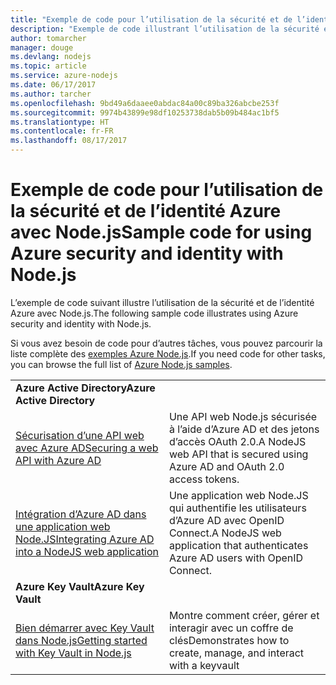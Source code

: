 ```yaml
---
title: "Exemple de code pour l’utilisation de la sécurité et de l’identité Azure avec Node.js"
description: "Exemple de code illustrant l’utilisation de la sécurité et de l’identité Azure avec Node.js."
author: tomarcher
manager: douge
ms.devlang: nodejs
ms.topic: article
ms.service: azure-nodejs
ms.date: 06/17/2017
ms.author: tarcher
ms.openlocfilehash: 9bd49a6daaee0abdac84a00c89ba326abcbe253f
ms.sourcegitcommit: 9974b43899e98df10253738dab5b09b484ac1bf5
ms.translationtype: HT
ms.contentlocale: fr-FR
ms.lasthandoff: 08/17/2017
---
```

# <a name="sample-code-for-using-azure-security-and-identity-with-nodejs"></a><span data-ttu-id="49e25-103">Exemple de code pour l’utilisation de la sécurité et de l’identité Azure avec Node.js</span><span class="sxs-lookup"><span data-stu-id="49e25-103">Sample code for using Azure security and identity with Node.js</span></span>

<span data-ttu-id="49e25-104">L’exemple de code suivant illustre l’utilisation de la sécurité et de l’identité Azure avec Node.js.</span><span class="sxs-lookup"><span data-stu-id="49e25-104">The following sample code illustrates using Azure security and identity with Node.js.</span></span>

<span data-ttu-id="49e25-105">Si vous avez besoin de code pour d’autres tâches, vous pouvez parcourir la liste complète des [exemples Azure Node.js](https://azure.microsoft.com/resources/samples/?term=nodejs).</span><span class="sxs-lookup"><span data-stu-id="49e25-105">If you need code for other tasks, you can browse the full list of [Azure Node.js samples](https://azure.microsoft.com/resources/samples/?term=nodejs).</span></span>

| | |
|---|---|
| <span data-ttu-id="49e25-106">**Azure Active Directory**</span><span class="sxs-lookup"><span data-stu-id="49e25-106">**Azure Active Directory**</span></span> ||
| [<span data-ttu-id="49e25-107">Sécurisation d’une API web avec Azure AD</span><span class="sxs-lookup"><span data-stu-id="49e25-107">Securing a web API with Azure AD</span></span>](https://azure.microsoft.com/resources/samples/active-directory-node-webapi/) | <span data-ttu-id="49e25-108">Une API web Node.js sécurisée à l’aide d’Azure AD et des jetons d’accès OAuth 2.0.</span><span class="sxs-lookup"><span data-stu-id="49e25-108">A NodeJS web API that is secured using Azure AD and OAuth 2.0 access tokens.</span></span> |
| [<span data-ttu-id="49e25-109">Intégration d’Azure AD dans une application web Node.JS</span><span class="sxs-lookup"><span data-stu-id="49e25-109">Integrating Azure AD into a NodeJS web application</span></span>](https://azure.microsoft.com/resources/samples/active-directory-node-webapp-openidconnect/) | <span data-ttu-id="49e25-110">Une application web Node.JS qui authentifie les utilisateurs d’Azure AD avec OpenID Connect.</span><span class="sxs-lookup"><span data-stu-id="49e25-110">A NodeJS web application that authenticates Azure AD users with OpenID Connect.</span></span> |
| <span data-ttu-id="49e25-111">**Azure Key Vault**</span><span class="sxs-lookup"><span data-stu-id="49e25-111">**Azure Key Vault**</span></span> ||
| [<span data-ttu-id="49e25-112">Bien démarrer avec Key Vault dans Node.js</span><span class="sxs-lookup"><span data-stu-id="49e25-112">Getting started with Key Vault in Node.js</span></span>](https://azure.microsoft.com/resources/samples/key-vault-node-getting-started/) | <span data-ttu-id="49e25-113">Montre comment créer, gérer et interagir avec un coffre de clés</span><span class="sxs-lookup"><span data-stu-id="49e25-113">Demonstrates how to create, manage, and interact with a keyvault</span></span> |
